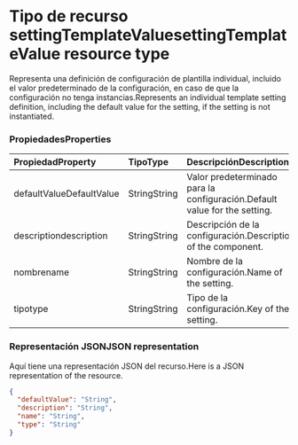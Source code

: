 # <a name="settingtemplatevalue-resource-type"></a><span data-ttu-id="68f71-101">Tipo de recurso settingTemplateValue</span><span class="sxs-lookup"><span data-stu-id="68f71-101">settingTemplateValue resource type</span></span>

<span data-ttu-id="68f71-102">Representa una definición de configuración de plantilla individual, incluido el valor predeterminado de la configuración, en caso de que la configuración no tenga instancias.</span><span class="sxs-lookup"><span data-stu-id="68f71-102">Represents an individual template setting definition, including the default value for the setting, if the setting is not instantiated.</span></span>

### <a name="properties"></a><span data-ttu-id="68f71-103">Propiedades</span><span class="sxs-lookup"><span data-stu-id="68f71-103">Properties</span></span>

| <span data-ttu-id="68f71-104">Propiedad</span><span class="sxs-lookup"><span data-stu-id="68f71-104">Property</span></span> | <span data-ttu-id="68f71-105">Tipo</span><span class="sxs-lookup"><span data-stu-id="68f71-105">Type</span></span> | <span data-ttu-id="68f71-106">Descripción</span><span class="sxs-lookup"><span data-stu-id="68f71-106">Description</span></span> |
|:---------------|:--------|:----------|
|<span data-ttu-id="68f71-107">defaultValue</span><span class="sxs-lookup"><span data-stu-id="68f71-107">DefaultValue</span></span>|<span data-ttu-id="68f71-108">String</span><span class="sxs-lookup"><span data-stu-id="68f71-108">String</span></span>| <span data-ttu-id="68f71-109">Valor predeterminado para la configuración.</span><span class="sxs-lookup"><span data-stu-id="68f71-109">Default value for the setting.</span></span> |
|<span data-ttu-id="68f71-110">description</span><span class="sxs-lookup"><span data-stu-id="68f71-110">description</span></span>|<span data-ttu-id="68f71-111">String</span><span class="sxs-lookup"><span data-stu-id="68f71-111">String</span></span>| <span data-ttu-id="68f71-112">Descripción de la configuración.</span><span class="sxs-lookup"><span data-stu-id="68f71-112">Description of the component.</span></span> |
|<span data-ttu-id="68f71-113">nombre</span><span class="sxs-lookup"><span data-stu-id="68f71-113">name</span></span>|<span data-ttu-id="68f71-114">String</span><span class="sxs-lookup"><span data-stu-id="68f71-114">String</span></span>| <span data-ttu-id="68f71-115">Nombre de la configuración.</span><span class="sxs-lookup"><span data-stu-id="68f71-115">Name of the setting.</span></span> |
|<span data-ttu-id="68f71-116">tipo</span><span class="sxs-lookup"><span data-stu-id="68f71-116">type</span></span>|<span data-ttu-id="68f71-117">String</span><span class="sxs-lookup"><span data-stu-id="68f71-117">String</span></span>| <span data-ttu-id="68f71-118">Tipo de la configuración.</span><span class="sxs-lookup"><span data-stu-id="68f71-118">Key of the setting.</span></span> |

### <a name="json-representation"></a><span data-ttu-id="68f71-119">Representación JSON</span><span class="sxs-lookup"><span data-stu-id="68f71-119">JSON representation</span></span>

<span data-ttu-id="68f71-120">Aquí tiene una representación JSON del recurso.</span><span class="sxs-lookup"><span data-stu-id="68f71-120">Here is a JSON representation of the resource.</span></span>

<!-- {
  "blockType": "resource",
  "optionalProperties": [

  ],
  "@odata.type": "microsoft.graph.settingTemplateValue"
}-->

```json
{
  "defaultValue": "String",
  "description": "String",
  "name": "String",
  "type": "String"
}

```


<!-- uuid: 8fcb5dbc-d5aa-4681-8e31-b001d5168d79
2015-10-25 14:57:30 UTC -->
<!-- {
  "type": "#page.annotation",
  "description": "settingTemplateValue resource",
  "keywords": "",
  "section": "documentation",
  "tocPath": ""
}-->
